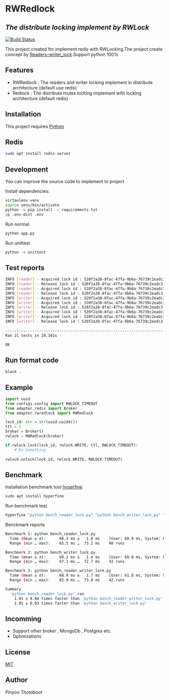 # RWRedlock
## _The distribute locking implement by RWLock_

[![Build Status](https://travis-ci.org/joemccann/dillinger.svg?branch=master)](https://travis-ci.org/joemccann/dillinger)

This project created for implement redis with RWLocking.The project create concept by [Readers–writer_lock](https://en.wikipedia.org/wiki/Readers%E2%80%93writer_lock).Support python 100%

## Features

- RWRedlock : The readers and writer locking implement in distribute architecture (default use redis)
- Redlock : The distribute mutex locking implement with locking architecture (default redis) 

## Installation

This project requires [Python](https://www.python.org/downloads/)

## Redis
```sh
sudo apt install redis-server
```

## Development

You can improve the source code to implement to project 

Install dependencies:

```sh
virtaulenv venv
source venv/bin/activate
python -m pip install -r requirements.txt
cp .env-dist .env
```

Run normal:

```sh
python app.py
```

Run unittest

```sh
python -m unittest
```

## Test reports
```sh
INFO [reader] - Acquired lock id : 520f2a38-8fac-47fa-9b6a-76739c2eadc3
INFO [reader] - Release lock id : 520f2a38-8fac-47fa-9b6a-76739c2eadc3
INFO [reader] - Acquired lock id : 520f2a38-8fac-47fa-9b6a-76739c2eadc3
INFO [reader] - Release lock id : 520f2a38-8fac-47fa-9b6a-76739c2eadc3
INFO [writer] - Acquired lock id : 520f2a38-8fac-47fa-9b6a-76739c2eadc3
INFO [writer] - Acquired lock id : 520f2a38-8fac-47fa-9b6a-76739c2eadc3
INFO [writer] - Release lock id : 520f2a38-8fac-47fa-9b6a-76739c2eadc3
INFO [writer] - Acquired lock id : 520f2a38-8fac-47fa-9b6a-76739c2eadc3
INFO [writer] - Acquired lock id : 520f2a38-8fac-47fa-9b6a-76739c2eadc3
INFO [writer] - Release lock id : 520f2a38-8fac-47fa-9b6a-76739c2eadc3
.
----------------------------------------------------------------------
Ran 21 tests in 20.161s

OK
```

## Run format code

```sh
black .
```

## Example

```py
import uuid
from configs.config import RWLOCK_TIMEOUT
from adapter.redis import Broker
from adapter.rwredlock import RWRedlock

lock_id: str = str(uuid.uuid4())
ttl = 5
broker = Broker()
rwlock = RWRedlock(broker)

if rwlock.lock(lock_id, rwlock.WRITE, ttl, RWLOCK_TIMEOUT):
    # Do Something
    
rwlock.unlock(lock_id, rwlock.WRITE, RWLOCK_TIMEOUT)
```

## Benchmark
Installation benchmark tool [hyperfine](https://github.com/sharkdp/hyperfine)

```sh
sudo apt install hyperfine
```

Run benchmark test

```sh
hyperfine "python bench_reader_lock.py" "python bench_writer_lock.py" "python bench_reader_writer_lock.py"
```

Benckmark reports

```sh
Benchmark 1: python bench_reader_lock.py
  Time (mean ± σ):      68.3 ms ±   1.8 ms    [User: 60.9 ms, System: 6.8 ms]
  Range (min … max):    65.5 ms …  73.1 ms    40 runs

Benchmark 2: python bench_writer_lock.py
  Time (mean ± σ):      69.2 ms ±   1.4 ms    [User: 60.0 ms, System: 8.0 ms]
  Range (min … max):    67.1 ms …  72.7 ms    42 runs

Benchmark 3: python bench_reader_writer_lock.py
  Time (mean ± σ):      68.9 ms ±   1.7 ms    [User: 61.8 ms, System: 5.9 ms]
  Range (min … max):    65.9 ms …  73.8 ms    42 runs

Summary
  'python bench_reader_lock.py' ran
    1.01 ± 0.04 times faster than 'python bench_reader_writer_lock.py'
    1.01 ± 0.03 times faster than 'python bench_writer_lock.py'
```

## Incomming

- Support other broker , MongoDb , Postgres etc.
- Optimizations

## License

[MIT](https://github.com/pinyoothotaboot/py-rwlock/blob/main/LICENSE)

## Author
_Pinyoo Thotaboot_

